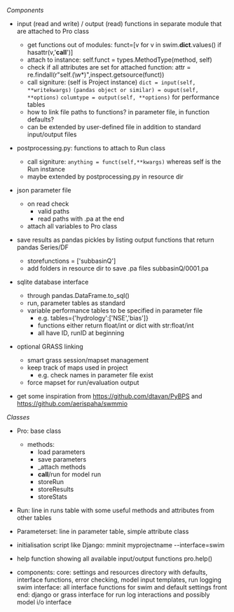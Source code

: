 *Components*

- input (read and write) / output (read) functions in separate module that are attached to Pro class
    + get functions out of modules: funct=[v for v in swim.__dict__.values() if hasattr(v,'__call__')]
    + attach to instance: self.funct = types.MethodType(method, self)
    + check if all attributes are set for attached function:
        attr = re.findall(r"self\.(\w*)",inspect.getsource(funct))
    + call signiture: (self is Project instance)
        `dict = input(self, **writekwargs)`
        `(pandas object or similar) = ouput(self, **options)`
        `columtype = output(self, **options)` for performance tables
    + how to link file paths to functions? in parameter file, in function defaults?
    + can be extended by user-defined file in addition to standard input/output files

- postprocessing.py: functions to attach to Run class
    + call signiture:
        `anything = funct(self,**kwargs)` whereas self is the Run instance
    + maybe extended by postprocessing.py in resource dir

- json parameter file
    + on read check
        + valid paths
        + read paths with .pa at the end
    + attach all variables to Pro class

- save results as pandas pickles by listing output functions that return pandas Series/DF
    + storefunctions = ['subbasinQ']
    + add folders in resource dir to save .pa files subbasinQ/0001.pa

- sqlite database interface
    + through pandas.DataFrame.to_sql()
    + run, parameter tables as standard
    + variable performance tables to be specified in parameter file
        + e.g. tables={'hydrology':['NSE','bias']}
        + functions either return float/int or dict with str:float/int
        + all have ID, runID at beginning

- optional GRASS linking
    + smart grass session/mapset management
    + keep track of maps used in project
        + e.g. check names in parameter file exist
    + force mapset for run/evaluation output

- get some inspiration from https://github.com/dtavan/PyBPS and https://github.com/aerispaha/swmmio

*Classes*

- Pro: base class
    + methods:
        + load parameters
        + save parameters
        + _attach methods
        + __call__/run for model run
        + storeRun
        + storeResults
        + storeStats

- Run: line in runs table with some useful methods and attributes from other tables
- Parameterset: line in parameter table, simple attribute class

- initialisation script like Django:
mminit myprojectname --interface=swim
- help function showing all available input/output functions
pro.help()
- components:
    core: settings and resources directory with defaults, interface functions, error checking, model input templates, run logging
    swim interface: all interface functions for swim and default settings
    front end: django or grass interface for run log interactions and possibly model i/o interface

